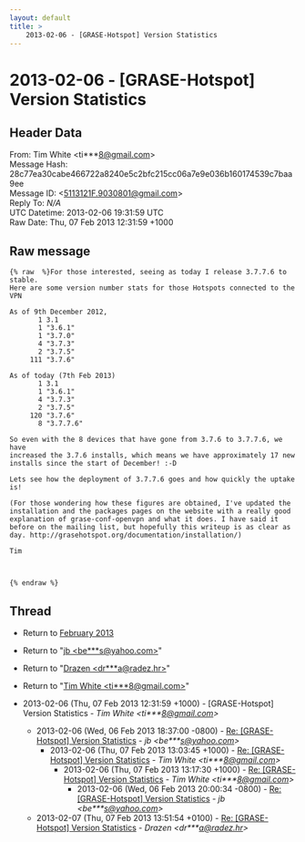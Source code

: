```yaml
---
layout: default
title: >
    2013-02-06 - [GRASE-Hotspot] Version Statistics
---
```


# 2013-02-06 - [GRASE-Hotspot] Version Statistics

## Header Data

From: Tim White \<ti***8@gmail.com\><br>
Message Hash: 28c77ea30cabe466722a8240e5c2bfc215cc06a7e9e036b160174539c7baa9ee<br>
Message ID: \<5113121F.9030801@gmail.com\><br>
Reply To: _N/A_<br>
UTC Datetime: 2013-02-06 19:31:59 UTC<br>
Raw Date: Thu, 07 Feb 2013 12:31:59 +1000<br>

## Raw message

```
{% raw  %}For those interested, seeing as today I release 3.7.7.6 to stable.
Here are some version number stats for those Hotspots connected to the VPN

As of 9th December 2012,
       1 3.1
       1 "3.6.1"
       1 "3.7.0"
       4 "3.7.3"
       2 "3.7.5"
     111 "3.7.6"

As of today (7th Feb 2013)
       1 3.1
       1 "3.6.1"
       4 "3.7.3"
       2 "3.7.5"
     120 "3.7.6"
       8 "3.7.7.6"

So even with the 8 devices that have gone from 3.7.6 to 3.7.7.6, we have 
increased the 3.7.6 installs, which means we have approximately 17 new 
installs since the start of December! :-D

Lets see how the deployment of 3.7.7.6 goes and how quickly the uptake is!

(For those wondering how these figures are obtained, I've updated the 
installation and the packages pages on the website with a really good 
explanation of grase-conf-openvpn and what it does. I have said it 
before on the mailing list, but hopefully this writeup is as clear as 
day. http://grasehotspot.org/documentation/installation/)

Tim



{% endraw %}
```

## Thread

+ Return to [February 2013](/archive/2013/02)

+ Return to "[jb <be***s<span>@</span>yahoo.com>](/authors/be___s_at_yahoo_com)"
+ Return to "[Drazen <dr***a<span>@</span>radez.hr>](/authors/dr___a_at_radez_hr)"
+ Return to "[Tim White <ti***8<span>@</span>gmail.com>](/authors/ti___8_at_gmail_com)"

+ 2013-02-06 (Thu, 07 Feb 2013 12:31:59 +1000) - [GRASE-Hotspot] Version Statistics - _Tim White \<ti***8@gmail.com\>_
  + 2013-02-06 (Wed, 06 Feb 2013 18:37:00 -0800) - [Re: [GRASE-Hotspot] Version Statistics](/archive/2013/02/b49760b53d40a50f4a9930064765d645f9bf5e5ca318dc9e1e642bc689794c35) - _jb \<be***s@yahoo.com\>_
    + 2013-02-06 (Thu, 07 Feb 2013 13:03:45 +1000) - [Re: [GRASE-Hotspot] Version Statistics](/archive/2013/02/729f369569ad3ff1d5ef647a8ef5cf942b8f3e2622ee561678e147d11a0b06b9) - _Tim White \<ti***8@gmail.com\>_
      + 2013-02-06 (Thu, 07 Feb 2013 13:17:30 +1000) - [Re: [GRASE-Hotspot] Version Statistics](/archive/2013/02/2adb3cc27df73cccfb5fef72f3e87696ac492836e044fb37f2e1893226c1db78) - _Tim White \<ti***8@gmail.com\>_
        + 2013-02-06 (Wed, 06 Feb 2013 20:00:34 -0800) - [Re: [GRASE-Hotspot] Version Statistics](/archive/2013/02/75d9ef0e979aa07913b2b4d0b273754d250479f5bad76dcd841ef1f44f5150c9) - _jb \<be***s@yahoo.com\>_
  + 2013-02-07 (Thu, 07 Feb 2013 13:51:54 +0100) - [Re: [GRASE-Hotspot] Version Statistics](/archive/2013/02/0f6439553ca5fc0e81ed738e9142de5092254069c7abc7984179c418b36ec647) - _Drazen \<dr***a@radez.hr\>_

